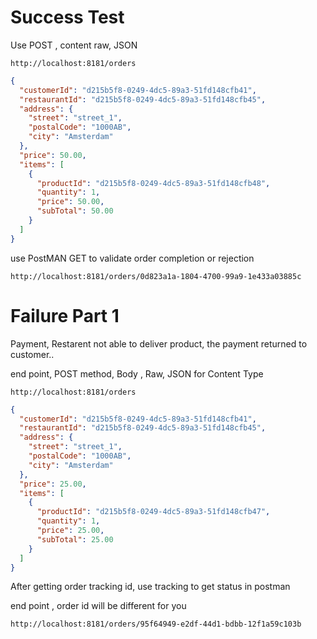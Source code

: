 # Success Test

Use POST , content raw, JSON


```
http://localhost:8181/orders
```

```json
{
  "customerId": "d215b5f8-0249-4dc5-89a3-51fd148cfb41",
  "restaurantId": "d215b5f8-0249-4dc5-89a3-51fd148cfb45",
  "address": {
    "street": "street_1",
    "postalCode": "1000AB",
    "city": "Amsterdam"
  },
  "price": 50.00,
  "items": [
    {
      "productId": "d215b5f8-0249-4dc5-89a3-51fd148cfb48",
      "quantity": 1,
      "price": 50.00,
      "subTotal": 50.00
    }
  ]
}
```


use PostMAN GET to validate order completion or rejection

```
http://localhost:8181/orders/0d823a1a-1804-4700-99a9-1e433a03885c
```


# Failure Part 1

Payment, Restarent not able to deliver product, the payment returned to customer..


end point, POST method, Body , Raw, JSON for Content Type

```
http://localhost:8181/orders
```

```json
{
  "customerId": "d215b5f8-0249-4dc5-89a3-51fd148cfb41",
  "restaurantId": "d215b5f8-0249-4dc5-89a3-51fd148cfb45",
  "address": {
    "street": "street_1",
    "postalCode": "1000AB",
    "city": "Amsterdam"
  },
  "price": 25.00,
  "items": [
    {
      "productId": "d215b5f8-0249-4dc5-89a3-51fd148cfb47",
      "quantity": 1,
      "price": 25.00,
      "subTotal": 25.00
    }
  ]
}
```

After getting order tracking id, use tracking to get status in postman


end point , order id will be different for you

```
http://localhost:8181/orders/95f64949-e2df-44d1-bdbb-12f1a59c103b
```
